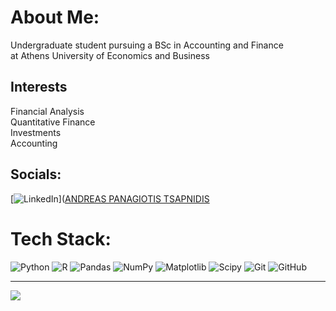 # About Me:
Undergraduate student pursuing a BSc in Accounting and Finance <br>at Athens University of Economics and Business
## Interests
Financial Analysis<br>
Quantitative Finance <br>
Investments <br>
Accounting <br>



## Socials:
[![LinkedIn](https://img.shields.io/badge/LinkedIn-%230077B5.svg?logo=linkedin&logoColor=white)]([ANDREAS PANAGIOTIS TSAPNIDIS](https://www.linkedin.com/authwall?trk=bf&trkInfo=AQGWIlY5uCoynAAAAZHBmbYQIIeelfdheLWw5GjRbc-l-23Z7aY-wP_5Kga0wPG-YBzA0plsd3ubpbRf-l1M8SFvA7F4v8p5I1iq2my5ClSTXPhnJYFIvl8DCl1sV8taxdclokQ=&original_referer=https://www.bing.com/&sessionRedirect=https%3A%2F%2Fgr.linkedin.com%2Fin%2Fandreas-panagiotis-tsapnidis-8440972b9)

# Tech Stack:
![Python](https://img.shields.io/badge/python-3670A0?style=for-the-badge&logo=python&logoColor=ffdd54) ![R](https://img.shields.io/badge/r-%23276DC3.svg?style=for-the-badge&logo=r&logoColor=white) ![Pandas](https://img.shields.io/badge/pandas-%23150458.svg?style=for-the-badge&logo=pandas&logoColor=white) ![NumPy](https://img.shields.io/badge/numpy-%23013243.svg?style=for-the-badge&logo=numpy&logoColor=white) ![Matplotlib](https://img.shields.io/badge/Matplotlib-%23ffffff.svg?style=for-the-badge&logo=Matplotlib&logoColor=black) ![Scipy](https://img.shields.io/badge/SciPy-%230C55A5.svg?style=for-the-badge&logo=scipy&logoColor=%white) ![Git](https://img.shields.io/badge/git-%23F05033.svg?style=for-the-badge&logo=git&logoColor=white) ![GitHub](https://img.shields.io/badge/github-%23121011.svg?style=for-the-badge&logo=github&logoColor=white)

---
[![](https://visitcount.itsvg.in/api?id=Tsapnidis-Andreas&icon=0&color=0)](https://visitcount.itsvg.in)

